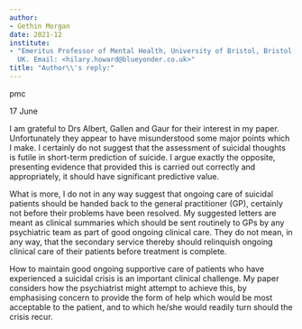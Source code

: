```yaml
---
author:
- Gethin Morgan
date: 2021-12
institute:
- "Emeritus Professor of Mental Health, University of Bristol, Bristol,
  UK. Email: <hilary.howard@blueyonder.co.uk>"
title: "Author\\'s reply:"
---
```


pmc

17 June

I am grateful to Drs Albert, Gallen and Gaur for their interest in my
paper. Unfortunately they appear to have misunderstood some major points
which I make. I certainly do not suggest that the assessment of suicidal
thoughts is futile in short-term prediction of suicide. I argue exactly
the opposite, presenting evidence that provided this is carried out
correctly and appropriately, it should have significant predictive
value.

What is more, I do not in any way suggest that ongoing care of suicidal
patients should be handed back to the general practitioner (GP),
certainly not before their problems have been resolved. My suggested
letters are meant as clinical summaries which should be sent routinely
to GPs by any psychiatric team as part of good ongoing clinical care.
They do not mean, in any way, that the secondary service thereby should
relinquish ongoing clinical care of their patients before treatment is
complete.

How to maintain good ongoing supportive care of patients who have
experienced a suicidal crisis is an important clinical challenge. My
paper considers how the psychiatrist might attempt to achieve this, by
emphasising concern to provide the form of help which would be most
acceptable to the patient, and to which he/she would readily turn should
the crisis recur.
